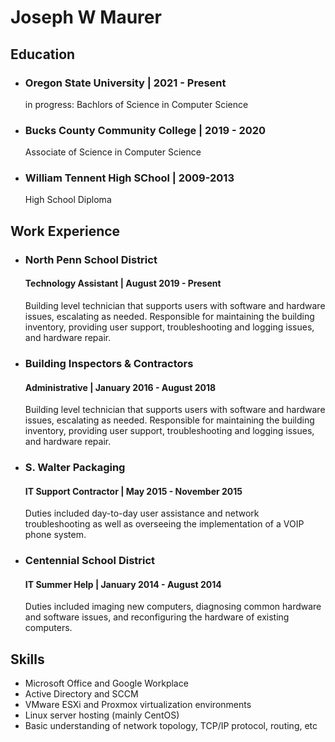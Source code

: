 # Joseph W Maurer

## Education

* ### Oregon State University | 2021 - Present
  in progress: Bachlors of Science in Computer Science
  
* ### Bucks County Community College | 2019 - 2020
  Associate of Science in Computer Science
  
* ### William Tennent High SChool | 2009-2013
  High School Diploma

## Work Experience

* ### North Penn School District
  #### Technology Assistant | August 2019 - Present
  Building level technician that supports users with software and hardware issues, escalating as needed. Responsible for maintaining the building inventory, providing user support, troubleshooting and logging issues, and hardware repair.
  
* ### Building Inspectors & Contractors
  #### Administrative | January 2016 - August 2018
  Building level technician that supports users with software and hardware issues, escalating as needed. Responsible for maintaining the building inventory, providing user support, troubleshooting and logging issues, and hardware repair.
  
* ### S. Walter Packaging
  #### IT Support Contractor | May 2015 - November 2015
  Duties included day-to-day user assistance and network troubleshooting as well as overseeing the implementation of a VOIP phone system.
  
* ### Centennial School District
  #### IT Summer Help | January 2014 - August 2014
  Duties included imaging new computers, diagnosing common hardware and software issues, and reconfiguring the hardware of existing computers.

## Skills
* Microsoft Office and Google Workplace
* Active Directory and SCCM
* VMware ESXi and Proxmox virtualization environments
* Linux server hosting (mainly CentOS)
* Basic understanding of network topology, TCP/IP protocol, routing, etc
